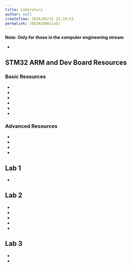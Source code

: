 ```yaml
---
title: Laboratory
author: null
createTime: 2024/05/31 21:19:53
permalink: /DESN2000/Lab/
---
```


**Note: Only for those in the computer engineering stream**

<div class="how_qb">

- <HGlobalLink title="Lab Assessment Guide" md5="25193ce5675d9226f8e1796706537dc4"/>

</div>

<div class="how_qb">

## STM32 ARM and Dev Board Resources

### Basic Resources

- <HLink title="STM32 CubeIDE download link" src="https://www.st.com/en/development-tools/stm32cubeide.html#get-software" />
- <HGlobalLink title="Getting_Started_With_STM32cubeIDE" md5="d212146c1f867decfe67ecf46c7d8338"/>
- <HGlobalLink title="Board Components" md5="cac2473b81afbbd45d30a6b694205171"/>
- <HGlobalLink title="Board Test Procedure" md5="6abfb8f66ed108b5f6c7f2c27afcddf6"/>
- <HGlobalLink title="Board Test Programme" md5="0f5e73b71d59581efac8ad609046d195"/>
- <HGlobalLink title="Board pin connection" md5="3992d4f3326b0e660ae62191ed6bb94c"/>

### Advanced Resources

- <HGlobalLink title="STM32 Nucleo-64 boards User Manual" md5="8280cfdabbdcd0df0142ea62fd09e60d"/>
- <HGlobalLink title="Board Schematic" md5="49c1d541f992376bc370b482a88ab693"/>
- <HGlobalLink title="STM32F303 Datasheet" md5="4c730d7f3dc5252b1e73bffa759cd9c5"/>
- <HGlobalLink title="STM32F3 HAL and low-layer drivers - manual" md5="f6172b4d98833f0a0dea7f12bab524c0"/>

</div>

<div class="how_qb">

## Lab 1

- <HGlobalLink title="Lab 1 sheet" md5="2dad676cd672271d2bffb0922151273f"/>

<HButton type='Menu' title='Lab 1' src='./lab1' />

</div>

<div class="how_qb">

## Lab 2

- <HGlobalLink title="🪲 Debugging Guide" md5="4357400e8680a2005dbf0ebe3dd31199"/>
- <HGlobalLink title="LCD Controller Manual" md5="90904295ffa15d28b9f0f49778315bd1"/>
- <HGlobalLink title="Reference manual stm32f303 - GPIO" md5="8f87bd182e81d6c47cbb0ee3e31f46e0"/>
- <HGlobalLink title="Lab 2 Sheet" md5="382a0888b8c8e923e12295dfe8dd4e8f"/>
- <HGlobalLink md5="e003ef06d8f56e658e0e5f7e0e33732c"/>

<HButton type='Menu' title='Lab 2' src='./lab2' />

</div>

<div class="how_qb">

## Lab 3

- <HGlobalLink title="ARM Instructions" md5="fb2e8984c126b4c953079769b11e2591"/>
- <HGlobalLink title="Lab 3 Sheet" md5="85fd212ab3164d46d66a22ff25fcb68c"/>

</div>
